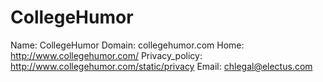 
# CollegeHumor

Name: CollegeHumor
Domain: collegehumor.com
Home: http://www.collegehumor.com/
Privacy_policy: http://www.collegehumor.com/static/privacy
Email: chlegal@electus.com
